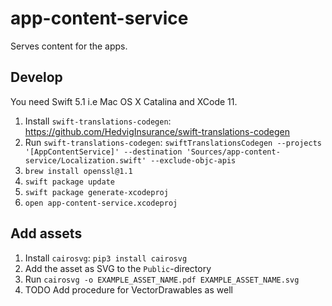 # app-content-service

Serves content for the apps.

## Develop

You need Swift 5.1 i.e Mac OS X Catalina and XCode 11.

1. Install `swift-translations-codegen`: https://github.com/HedvigInsurance/swift-translations-codegen
2. Run `swift-translations-codegen`: `swiftTranslationsCodegen --projects '[AppContentService]' --destination 'Sources/app-content-service/Localization.swift' --exclude-objc-apis`
3. `brew install openssl@1.1`
4. `swift package update`
5. `swift package generate-xcodeproj`
6. `open app-content-service.xcodeproj`

## Add assets

1. Install `cairosvg`: `pip3 install cairosvg`
2. Add the asset as SVG to the `Public`-directory
3. Run `cairosvg -o EXAMPLE_ASSET_NAME.pdf EXAMPLE_ASSET_NAME.svg`
4. TODO Add procedure for VectorDrawables as well
